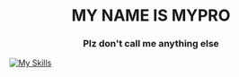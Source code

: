 <h1 align="center">MY NAME IS MYPRO</h1>
<h3 align="center">Plz don't call me anything else</h3>

[![My Skills](https://skillicons.dev/icons?i=js,html,css)](https://skillicons.dev)

